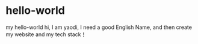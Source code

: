 # hello-world
my hello-world
hi, I am yaodi, I need a good English Name, and then create my website and my tech stack！
